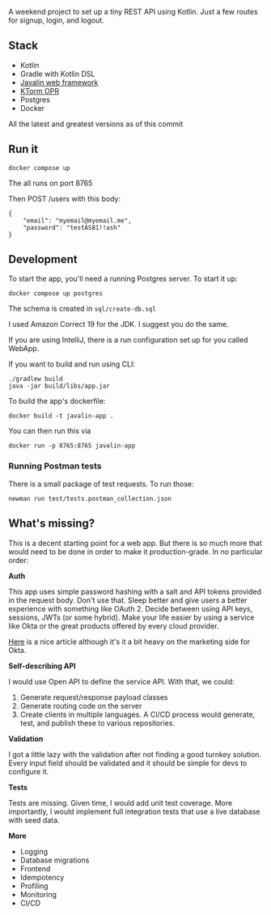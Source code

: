 A weekend project to set up a tiny REST API using Kotlin.  Just a few routes for signup, login, and logout.

## Stack

- Kotlin
- Gradle with Kotlin DSL
- [Javalin web framework](https://javalin.io)
- [KTorm OPR](https://www.ktorm.org/)
- Postgres
- Docker

All the latest and greatest versions as of this commit

## Run it

```
docker compose up
```

The all runs on port 8765

Then POST /users with this body:
```
{
    "email": "myemail@myemail.me",
    "password": "testAS81!!ash"
}
```

## Development

To start the app, you'll need a running Postgres server.  To start it up:
```
docker compose up postgres
```
The schema is created in `sql/create-db.sql`

I used Amazon Correct 19 for the JDK.  I suggest you do the same.

If you are using IntelliJ, there is a run configuration set up for you called WebApp.

If you want to build and run using CLI:
```
./gradlew build 
java -jar build/libs/app.jar
```

To build the app's dockerfile:
```
docker build -t javalin-app .
```

You can then run this via
```
docker run -p 8765:8765 javalin-app

```

### Running Postman tests

There is a small package of test requests.  To run those:
```
newman run test/tests.postman_collection.json
```

## What's missing?

This is a decent starting point for a web app.  But there is so much more that would need to be done in order to make it production-grade.  In no particular order:

**Auth**

This app uses simple password hashing with a salt and API tokens provided in the request body.  Don't use that.  Sleep better and give users a better experience with something like OAuth 2.  Decide between using API keys, sessions, JWTs (or some hybrid).  Make your life easier by using a service like Okta or the great products offered by every cloud provider.

[Here](https://developer.okta.com/blog/2020/10/19/ktor-kotlin) is a nice article although it's it a bit heavy on the marketing side for Okta.

**Self-describing API**

I would use Open API to define the service API.  With that, we could:
1. Generate request/response payload classes
2. Generate routing code on the server
3. Create clients in multiple languages.  A CI/CD process would generate, test, and publish these to various repositories.

**Validation**

I got a little lazy with the validation after not finding a good turnkey solution.  Every input field should be validated and it should be simple for devs to configure it.

**Tests**

Tests are missing.  Given time, I would add unit test coverage.  More importantly, I would implement full integration tests that use a live database with seed data.

**More**

- Logging
- Database migrations
- Frontend
- Idempotency
- Profiling
- Monitoring
- CI/CD
